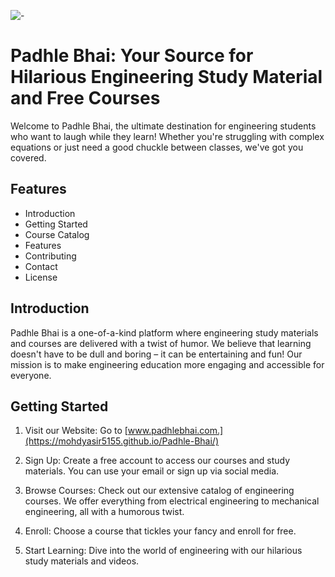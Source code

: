 


![-](https://github.com/mohdyasir5155/Padhle-Bhai/assets/131906472/d1b60dfd-1c51-48d5-abbc-166cfe246d1c)

# Padhle Bhai: Your Source for Hilarious Engineering Study Material and Free Courses

Welcome to Padhle Bhai, the ultimate destination for engineering students who want to laugh while they learn! Whether you're struggling with complex equations or just need a good chuckle between classes, we've got you covered.


## Features

- Introduction
- Getting Started
- Course Catalog
- Features
- Contributing
- Contact
- License


## Introduction

Padhle Bhai is a one-of-a-kind platform where engineering study materials and courses are delivered with a twist of humor. We believe that learning doesn't have to be dull and boring – it can be entertaining and fun! Our mission is to make engineering education more engaging and accessible for everyone.



## Getting Started

1) Visit our Website: Go to [www.padhlebhai.com.](https://mohdyasir5155.github.io/Padhle-Bhai/)

2) Sign Up: Create a free account to access our courses and study materials. You can use your email or sign up via social media.

3) Browse Courses: Check out our extensive catalog of engineering courses. We offer everything from electrical engineering to mechanical engineering, all with a humorous twist.

4) Enroll: Choose a course that tickles your fancy and enroll for free.

5) Start Learning: Dive into the world of engineering with our hilarious study materials and videos.
